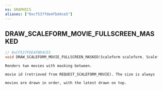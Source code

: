 ```yaml
---
ns: GRAPHICS
aliases: ["0xcf537fde4fbd4ce5"]
---
```

## DRAW_SCALEFORM_MOVIE_FULLSCREEN_MASKED

```c
// 0xCF537FDE4FBD4CE5
void DRAW_SCALEFORM_MOVIE_FULLSCREEN_MASKED(Scaleform scaleform, Scaleform scaleform, int R, int G, int B, int A);
```

```
Renders two movies with masking between.

movie id (retrieved from REQUEST_SCALEFORM_MOVIE). The size is always

movies are drawn in order, with the latest drawn on top.
```
